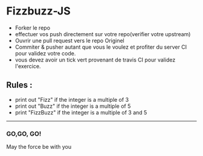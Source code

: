 # Fizzbuzz-JS

  + Forker le repo
  + effectuer vos push directement sur votre repo(verifier votre upstream)
  + Ouvrir une pull request vers le repo Originel
  + Commiter & pusher autant que vous le voulez et profiter du server CI pour validez votre code. 
  + vous devez avoir un tick vert provenant de travis CI pour validez l'exercice.
  
## Rules :
- print out "Fizz" if the integer is a multiple of 3
- print out "Buzz" if the integer is a multiple of 5
- print "FizzBuzz" if the integer is a multiple of 3 and 5
 
---
### GO,GO, GO!

May the force be with you 
